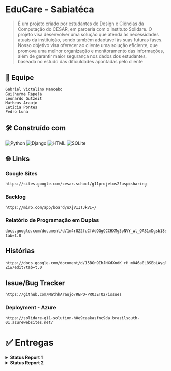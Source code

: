 # EduCare - Sabiatéca

>É um projeto criado por estudantes de Design e Ciências da Computação do CESAR, em parceria com o Instituto Solidare. O projeto visa desenvolver uma solução que atenda às necessidades atuais da instituição, sendo também adaptável às suas futuras fases.
Nosso objetivo visa oferecer ao cliente uma solução eficiente, que promova uma melhor organização e monitoramento das informações, além de garantir maior segurança nos dados dos estudantes, baseada no estudo das dificuldades apontadas pelo cliente

## 👥 Equipe

````
Gabriel Victalino Mancebo
Guilherme Rapela
Leonardo Gutzeit
Matheus Araujo
Letícia Pontes
Pedro Luna
````

## 🛠️ Construído com

![Python](https://img.shields.io/badge/Python-3776AB?style=for-the-badge&logo=python&logoColor=white) ![Django](https://img.shields.io/badge/Django-092E20?style=for-the-badge&logo=django&logoColor=white) ![HTML](https://img.shields.io/badge/HTML5-E34F26?style=for-the-badge&logo=html5&logoColor=white) ![SQLite](https://img.shields.io/badge/SQLite-07405E?style=for-the-badge&logo=sqlite&logoColor=white)

## 🌐 Links

### Google Sites
```
https://sites.google.com/cesar.school/g11projetos2?usp=sharing
```
### Backlog
```
https://miro.com/app/board/uXjVIITJkVI=/
```

### Relatório de Programação em Duplas
```
docs.google.com/document/d/1m4rUZ2fuCfAdOGgCCCHXMg3pNVY_wt_QAS1mDgsb18s/edit?tab=t.0
```
## Histórias
```
https://docs.google.com/document/d/15BGn9IhJNXdXndK_rH_m846a0L8SBbLWyqlDAfl-Ziw/edit?tab=t.0
```

## Issue/Bug Tracker
```
https://github.com/MathhAraujo/REPO-PROJETO2/issues
```

### Deployment - Azure
```
https://solidare-g11-solution-h0e9caakasfnc9da.brazilsouth-01.azurewebsites.net/
```

# ✅ Entregas
<details>
<summary><strong> Status Report 1 </strong></summary>

## Soluções simulares:
```
https://miro.com/app/board/uXjVIW45aGk=/
```

### Screencast
```
https://youtu.be/-LLUgnR9l2o
```

</details>

<details>
<summary><strong> Status Report 2 </strong></summary>

### Screencast
```
https://youtu.be/TaQ8unes33w
```

### Screencast dos casos de teste das histórias implementadas
CT da história 1:
```
https://youtu.be/UMUbjFimJuc
```

CT  da história 2:
```
https://youtu.be/BMItNEueMj0
```

CT da história 3:
```
https://youtu.be/bI6iNus2aAU
```

CT da história 4:
```
https://youtu.be/QywujiaQeVg
```

CT da história 5:
```
https://youtu.be/qhIiq5mQzQk
```

CT da história 6:
```
https://youtu.be/DjKkHo2CT5A
```

CT da história 7:
```
https://youtu.be/UVyHOCVdCWI
```

CT da história 8:
```
https://youtu.be/f16lsPg7Tto
```

</details>
